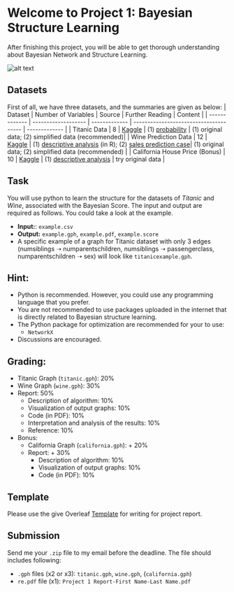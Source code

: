 # Welcome to Project 1: Bayesian Structure Learning 

After finishing this project, you will be able to get thorough understanding about Bayesian Network and Structure Learning.

![alt text](https://github.com/bonaldli/DMU-Uni-Koeln/blob/main/Project%201/intro.png?raw=true)

## Datasets
First of all, we have three datasets, and the summaries are given as below:
| Dataset  | Number of Variables | Source | Further Reading | Content |
| ------------- | ------------------- | ------------- | -------------------------------------- | ------------- |
| Titanic Data | 8 | [Kaggle](https://www.kaggle.com/c/titanic) | (1) [probability](https://web.stanford.edu/class/archive/cs/cs109/cs109.1166/problem12.html) | (1) original data; (2) simplified data (recommended)|
| Wine Prediction Data | 12 | [Kaggle](https://www.kaggle.com/datasets/dropout/winequalityred) |  (1) [descriptive analysis](https://rpubs.com/Hpolhe/950288) (in R); (2) [sales prediction case](https://rstudio-pubs-static.s3.amazonaws.com/840867_cdbf78a38ded4b10be5af93271ee7593.html#DATA_EXPLORATION)| (1) original data; (2) simplified data (recommended) |
| California House Price (Bonus) | 10 | [Kaggle](https://www.kaggle.com/datasets/camnugent/california-housing-prices) | (1) [descriptive analysis](https://inria.github.io/scikit-learn-mooc/python_scripts/datasets_california_housing.html) | try original data |

## Task
You will use python to learn the structure for the datasets of _Titanic_ and _Wine_, associated with the Bayesian Score. The input and output are required as follows. You could take a look at the example.
- **Input:**: `example.csv`
- **Output:** `example.gph`, `example.pdf`, `example.score`
- A specific example of a graph for Titanic dataset with only 3 edges (numsiblings ➝ numparentschildren, numsiblings ➝ passengerclass, numparentschildren ➝ sex) will look like `titanicexample.gph`.

## Hint:
- Python is recommended. However, you could use any programming language that you prefer. 
- You are not recommended to use packages uploaded in the internet that is directly related to Bayesian structure learning.
- The Python package for optimization are recommended for your to use:
  - `NetworkX`
- Discussions are encouraged.

## Grading:
- Titanic Graph (`titanic.gph`): 20%
- Wine Graph (`wine.gph`): 30%
- Report: 50%
  - Description of algorithm: 10%
  - Visualization of output graphs: 10%
  - Code (in PDF): 10%
  - Interpretation and analysis of the results: 10%
  - Reference: 10%
- Bonus:
  - California Graph (`california.gph`): + 20%
  - Report: + 30%
    - Description of algorithm: 10%
    - Visualization of output graphs: 10%
    - Code (in PDF): 10%

## Template
Please use the give Overleaf [Template](https://www.overleaf.com/read/fqpyqzzjvfzy) for writing for project report.

## Submission
Send me your `.zip` file to my email before the deadline. The file should includes following:
- `.gph` files (x2 or x3): `titanic.gph`, `wine.gph`, (`california.gph`)
- `re.pdf` file (x1): `Project 1 Report-First Name-Last Name.pdf`
